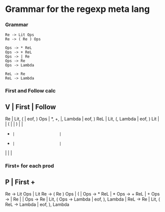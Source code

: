 # Grammar for the regexp meta lang

### Grammar

```
Re -> Lit Ops
Re -> ( Re ) Ops

Ops -> * ReL
Ops -> + ReL
Ops -> | Re
Ops -> Re
Ops -> Lambda

ReL -> Re
ReL -> Lambda

```
### First and Follow calc

V     |  First             |  Follow
----------------------------------------
Re    |  Lit, (            |  eof, )
Ops   |  *, +, |, Lambda   |  eof, )
ReL   |  Lit, (, Lambda    |  eof, )
Lit   |                    |
(     |                    |
)     |                    |
*     |                    |
+     |                    |
|     |                    |



### First+ for each prod

P                          |  First +
----------------------------------------------------
Re -> Lit Ops              | Lit
Re -> ( Re ) Ops           | (
                           |
Ops -> * ReL               | *
Ops -> + ReL               | +
Ops -> | Re                | |
Ops -> Re                  | Lit, (
Ops -> Lambda              | eof, ), Lambda
                           |
ReL -> Re                  | Lit, (
ReL -> Lambda              | eof, ), Lambda
